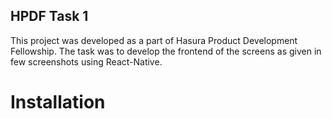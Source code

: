 ## HPDF Task 1
This project was developed as a part of Hasura Product Development Fellowship.
The task was to develop the frontend of the screens as given in few screenshots using React-Native.

# Installation


